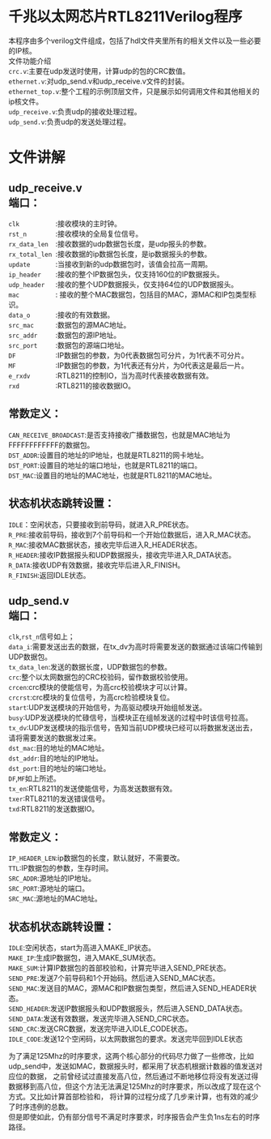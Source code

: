 千兆以太网芯片RTL8211Verilog程序
========

本程序由多个verilog文件组成，包括了hdl文件夹里所有的相关文件以及一些必要的IP核。\
文件功能介绍\
`crc.v`:主要在udp发送时使用，计算udp的包的CRC数值。\
`ethernet.v`:对udp_send.v和udp_receive.v文件的封装。\
`ethernet_top.v`:整个工程的示例顶层文件，只是展示如何调用文件和其他相关的ip核文件。\
`udp_receive.v`:负责udp的接收处理过程。\
`udp_send.v`:负责udp的发送处理过程。

文件讲解
=====
udp_receive.v\
端口：
------
`clk          `:接收模块的主时钟。\
`rst_n        `:接收模块的全局复位信号。\
`rx_data_len  `:接收数据的udp数据包长度，是udp报头的参数。\
`rx_total_len `:接收数据的ip数据包长度，是ip数据报头的参数。\
`update       `:当接收到新的udp数据包时，该值会拉高一周期。\
`ip_header    `:接收的整个IP数据包头，仅支持160位的IP数据报头。\
`udp_header   `:接收的整个UDP数据报头，仅支持64位的UDP数据报头。\
`mac          `: 接收的整个MAC数据包，包括目的MAC，源MAC和IP包类型标识。\
`data_o       `:接收的有效数据。\
`src_mac      `:数据包的源MAC地址。\
`src_addr     `:数据包的源IP地址。\
`src_port     `:数据包的源端口地址。\
`DF           `:IP数据包的参数，为0代表数据包可分片，为1代表不可分片。\
`MF           `:IP数据包的参数，为1代表还有分片，为0代表这是最后一片。\
`e_rxdv       `:RTL8211的控制IO，当为高时代表接收数据有效。\
`rxd          `:RTL8211的接收数据IO。

常数定义：
-------
`CAN_RECEIVE_BROADCAST`:是否支持接收广播数据包，也就是MAC地址为FFFFFFFFFFFF的数据包。\
`DST_ADDR`:设置目的地址的IP地址，也就是RTL8211的网卡地址。\
`DST_PORT`:设置目的地址的端口地址，也就是RTL8211的端口。\
`DST_MAC`:设置目的地址的MAC地址，也就是RTL8211的MAC地址。

状态机状态跳转设置：
--------
`IDLE`：空闲状态，只要接收到前导码，就进入R_PRE状态。\
`R_PRE`:接收前导码，接收到7个前导码和一个开始位数据后，进入R_MAC状态。\
`R_MAC`:接收MAC数据状态，接收完毕后进入R_HEADER状态。\
`R_HEADER`:接收IP数据报头和UDP数据报头，接收完毕进入R_DATA状态。\
`R_DATA`:接收UDP有效数据，接收完毕后进入R_FINISH。\
`R_FINISH`:返回IDLE状态。

udp_send.v\
端口：
------
`clk`,`rst_n`信号如上；\
`data_i`:需要发送出去的数据，在tx_dv为高时将需要发送的数据通过该端口传输到UDP数据包。\
`tx_data_len`:发送的数据长度，UDP数据包的参数。\
`crc`:整个以太网数据包的CRC校验码，留作数据校验使用。\
`crcen`:crc模块的使能信号，为高crc校验模块才可以计算。\
`crcrst`:crc模块的复位信号，为高crc检验模块复位。\
`start`:UDP发送模块的开始信号，为高驱动模块开始组帧发送。\
`busy`:UDP发送模块的忙碌信号，当模块正在组帧发送的过程中时该信号拉高。\
`tx_dv`:UDP发送模块的指示信号，告知当前UDP模块已经可以将数据发送出去，请将需要发送的数据发过来。\
`dst_mac`:目的地址的MAC地址。\
`dst_addr`:目的地址的IP地址。\
`dst_port`:目的地址的端口地址。\
`DF`,`MF`如上所述。\
`tx_en`:RTL8211的发送使能信号，为高发送数据有效。\
`txer`:RTL8211的发送错误信号。\
`txd`:RTL8211的发送数据IO。

常数定义：
------
`IP_HEADER_LEN`:ip数据包的长度，默认就好，不需要改。\
`TTL`:IP数据包的参数，生存时间。\
`SRC_ADDR`:源地址的IP地址。\
`SRC_PORT`:源地址的端口。\
`SRC_MAC`:源地址的MAC地址。

状态机状态跳转设置：
--------
`IDLE`:空闲状态，start为高进入MAKE_IP状态。\
`MAKE_IP`:生成IP数据包，进入MAKE_SUM状态。\
`MAKE_SUM`:计算IP数据包的首部校验和，计算完毕进入SEND_PRE状态。\
`SEND_PRE`:发送7个前导码和1个开始码。然后进入SEND_MAC状态。\
`SEND_MAC`:发送目的MAC，源MAC和IP数据包类型，然后进入SEND_HEADER状态。\
`SEND_HEADER`:发送IP数据报头和UDP数据报头，然后进入SEND_DATA状态。\
`SEND_DATA`:发送有效数据，发送完毕进入SEND_CRC状态。\
`SEND_CRC`:发送CRC数据，发送完毕进入IDLE_CODE状态。\
`IDLE_CODE`:发送12个空闲码，以太网数据包的要求。发送完毕回到IDLE状态


为了满足125Mhz的时序要求，这两个核心部分的代码尽力做了一些修改，比如udp_send中，发送如MAC，数据报头时，都采用了状态机根据计数器的值发送对应位的数据，
之前曾经试过直接发高八位，然后通过不断地移位将没有发送过得数据移到高八位，但这个方法无法满足125Mhz的时序要求，所以改成了现在这个方式。又比如计算首部检验和，
将计算的过程分成了几步来计算，也有效的减少了时序违例的总数。\
但是即使如此，仍有部分信号不满足时序要求，时序报告会产生负1ns左右的时序路径。

